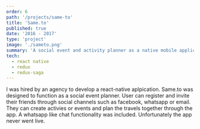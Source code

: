 ```yaml
---
order: 6
path: '/projects/same-to'
title: 'Same.to'
published: true
date: '2016 - 2017'
type: 'project'
image: './sameto.png'
summary: 'A social event and activity planner as a native mobile application.'
tech:
  - react native
  - redux
  - redux-saga
---
```


I was hired by an agency to develop a react-native aplpication. Same.to was designed to function as a social event planner. User can register and invite their friends through social channels such as facebook, whatsapp or email. They can create activies or events and plan the travels together through the app. A whatsapp like chat functionality was included. Unfortunately the app never went live.
